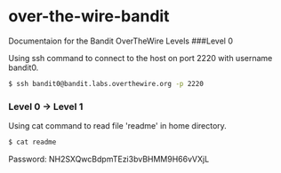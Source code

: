 # over-the-wire-bandit
Documentaion for the Bandit OverTheWire Levels
###Level 0

Using ssh command to connect to the host on port 2220 with username bandit0. 
```bash
$ ssh bandit0@bandit.labs.overthewire.org -p 2220
```
### Level 0 → Level 1

Using cat command to read file 'readme' in home directory.
```bash
$ cat readme
```
Password: NH2SXQwcBdpmTEzi3bvBHMM9H66vVXjL

